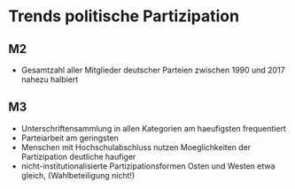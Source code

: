 # Trends politische Partizipation

## M2
- Gesamtzahl aller Mitglieder deutscher Parteien zwischen 1990 und 2017 nahezu halbiert

## M3
- Unterschriftensammlung in allen Kategorien am haeufigsten frequentiert
- Parteiarbeit am geringsten
- Menschen mit Hochschulabschluss nutzen Moeglichkeiten der Partizipation deutliche haufiger
- nicht-institutionalisierte Partizipationsformen Osten und Westen etwa gleich, (Wahlbeteiligung nicht!)
